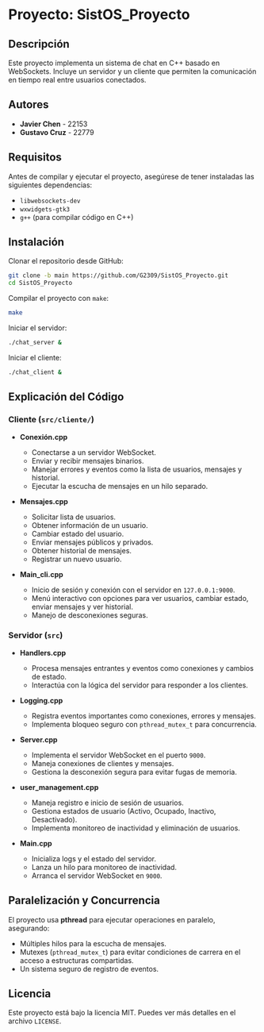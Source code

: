 # Proyecto: SistOS_Proyecto

## Descripción
Este proyecto implementa un sistema de chat en C++ basado en WebSockets. Incluye un servidor y un cliente que permiten la comunicación en tiempo real entre usuarios conectados.

## Autores
- **Javier Chen** - 22153
- **Gustavo Cruz** - 22779

## Requisitos
Antes de compilar y ejecutar el proyecto, asegúrese de tener instaladas las siguientes dependencias:

- `libwebsockets-dev`
- `wxwidgets-gtk3`
- `g++` (para compilar código en C++)

## Instalación
Clonar el repositorio desde GitHub:
```sh
git clone -b main https://github.com/G2309/SistOS_Proyecto.git
cd SistOS_Proyecto
```

Compilar el proyecto con `make`:
```sh
make
```

Iniciar el servidor:
```sh
./chat_server &
```

Iniciar el cliente:
```sh
./chat_client &
```

## Explicación del Código

### Cliente (`src/cliente/`)
- **Conexión.cpp**
  - Conectarse a un servidor WebSocket.
  - Enviar y recibir mensajes binarios.
  - Manejar errores y eventos como la lista de usuarios, mensajes y historial.
  - Ejecutar la escucha de mensajes en un hilo separado.

- **Mensajes.cpp**
  - Solicitar lista de usuarios.
  - Obtener información de un usuario.
  - Cambiar estado del usuario.
  - Enviar mensajes públicos y privados.
  - Obtener historial de mensajes.
  - Registrar un nuevo usuario.

- **Main_cli.cpp**
  - Inicio de sesión y conexión con el servidor en `127.0.0.1:9000`.
  - Menú interactivo con opciones para ver usuarios, cambiar estado, enviar mensajes y ver historial.
  - Manejo de desconexiones seguras.

### Servidor (`src`)
- **Handlers.cpp**
  - Procesa mensajes entrantes y eventos como conexiones y cambios de estado.
  - Interactúa con la lógica del servidor para responder a los clientes.
  
- **Logging.cpp**
  - Registra eventos importantes como conexiones, errores y mensajes.
  - Implementa bloqueo seguro con `pthread_mutex_t` para concurrencia.

- **Server.cpp**
  - Implementa el servidor WebSocket en el puerto `9000`.
  - Maneja conexiones de clientes y mensajes.
  - Gestiona la desconexión segura para evitar fugas de memoria.

- **user_management.cpp**
  - Maneja registro e inicio de sesión de usuarios.
  - Gestiona estados de usuario (Activo, Ocupado, Inactivo, Desactivado).
  - Implementa monitoreo de inactividad y eliminación de usuarios.

- **Main.cpp**
  - Inicializa logs y el estado del servidor.
  - Lanza un hilo para monitoreo de inactividad.
  - Arranca el servidor WebSocket en `9000`.

## Paralelización y Concurrencia
El proyecto usa **pthread** para ejecutar operaciones en paralelo, asegurando:
- Múltiples hilos para la escucha de mensajes.
- Mutexes (`pthread_mutex_t`) para evitar condiciones de carrera en el acceso a estructuras compartidas.
- Un sistema seguro de registro de eventos.


## Licencia
Este proyecto está bajo la licencia MIT. Puedes ver más detalles en el archivo `LICENSE`.


